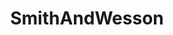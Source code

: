 ---
title: SmithAndWesson
crosslinks:
- CCW
- Serendipity
- guns
- mallninjashit
- GunHolsterClassifieds
- Revolvers
- gundeals
---